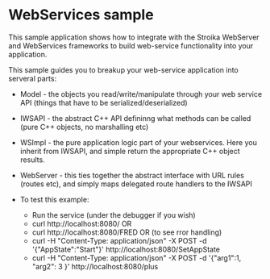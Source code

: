 # WebServices sample

This sample application shows how to integrate with the Stroika WebServer and WebServices frameworks to build web-service functionality into
your application.

This sample guides you to breakup your web-service application into serveral parts:

- Model - the objects you read/write/manipulate through your web service API (things that have to be serialized/deserialized)
- IWSAPI - the abstract C++ API defininng what methods can be called (pure C++ objects, no marshalling etc)
- WSImpl - the pure application logic part of your webservices. Here you inherit from IWSAPI, and simple return the appropriate C++ object results.
- WebServer - this ties together the abstract interface with URL rules (routes etc), and simply maps delegated route handlers to the IWSAPI

- To test this example:
  - Run the service (under the debugger if you wish)
  - curl  http://localhost:8080/ OR
  - curl  http://localhost:8080/FRED OR      (to see rror handling)
  - curl -H "Content-Type: application/json" -X POST -d '{"AppState":"Start"}' http://localhost:8080/SetAppState
  - curl -H "Content-Type: application/json" -X POST -d '{"arg1":1, "arg2": 3 }' http://localhost:8080/plus
